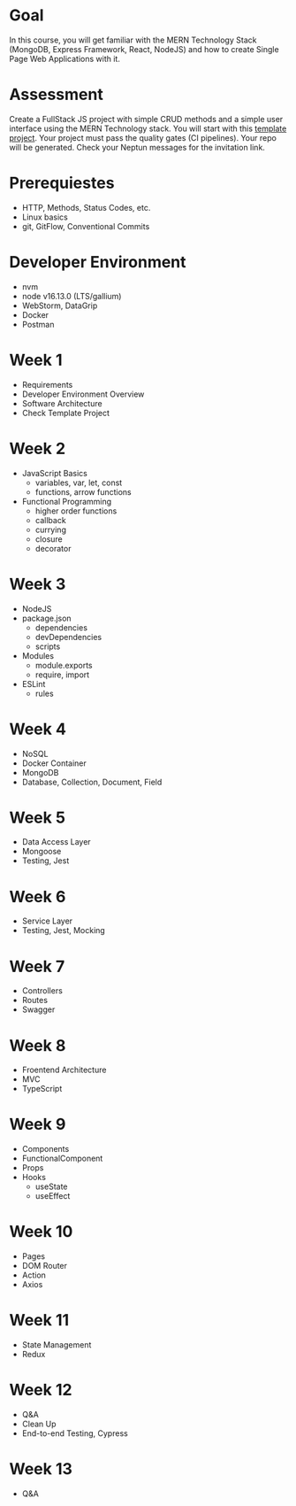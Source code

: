 # Goal

In this course, you will get familiar with the MERN Technology Stack (MongoDB, Express Framework, React, NodeJS) and how to create Single Page Web Applications with it.

# Assessment

Create a FullStack JS project with simple CRUD methods and a simple user interface using the MERN Technology stack. 
You will start with this [template project](https://github.com/ZsoltToth/project-templates-mern).
Your project must pass the quality gates (CI pipelines).
Your repo will be generated. 
Check your Neptun messages for the invitation link.

# Prerequiestes
 - HTTP, Methods, Status Codes, etc.
 - Linux basics
 - git, GitFlow, Conventional Commits

# Developer Environment
 - nvm
 - node v16.13.0 (LTS/gallium)
 - WebStorm, DataGrip
 - Docker
 - Postman

# Week 1
 - Requirements
 - Developer Environment Overview
 - Software Architecture 
 - Check Template Project


# Week 2
 - JavaScript Basics
   - variables, var, let, const
   - functions, arrow functions
 - Functional Programming
   - higher order functions
   - callback
   - currying
   - closure
   - decorator

# Week 3
 - NodeJS
 - package.json
   - dependencies
   - devDependencies
   - scripts
 - Modules
   - module.exports
   - require, import
 - ESLint 
   - rules

# Week 4
 - NoSQL
 - Docker Container
 - MongoDB
 - Database, Collection, Document, Field 

# Week 5
 - Data Access Layer
 - Mongoose
 - Testing, Jest

# Week 6
 - Service Layer
 - Testing, Jest, Mocking

# Week 7
 - Controllers
 - Routes
 - Swagger

# Week 8
 - Froentend Architecture
 - MVC
 - TypeScript 

# Week 9
 - Components
  - FunctionalComponent
  - Props
 - Hooks
   - useState
   - useEffect

# Week 10
 - Pages
 - DOM Router
 - Action
 - Axios
# Week 11
 - State Management
 - Redux
# Week 12
- Q&A
- Clean Up
- End-to-end Testing, Cypress

# Week 13
 - Q&A